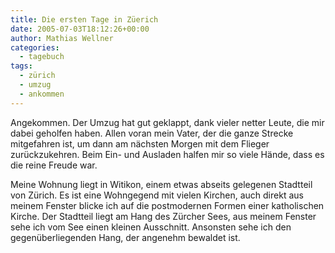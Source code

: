 ```yaml
---
title: Die ersten Tage in Züerich
date: 2005-07-03T18:12:26+00:00
author: Mathias Wellner
categories:
  - tagebuch
tags:
  - zürich
  - umzug
  - ankommen
---
```

Angekommen. Der Umzug hat gut geklappt, dank vieler netter Leute, die mir dabei geholfen haben. Allen voran mein Vater, der die ganze Strecke mitgefahren ist, um dann am nächsten Morgen mit dem Flieger zurückzukehren. Beim Ein- und Ausladen halfen mir so viele Hände, dass es die reine Freude war.

Meine Wohnung liegt in Witikon, einem etwas abseits gelegenen Stadtteil von Zürich. Es ist eine Wohngegend mit vielen Kirchen, auch direkt aus meinem Fenster blicke ich auf die postmodernen Formen einer katholischen Kirche. Der Stadtteil liegt am Hang des Zürcher Sees, aus meinem Fenster sehe ich vom See einen kleinen Ausschnitt. Ansonsten sehe ich den gegenüberliegenden Hang, der angenehm bewaldet ist.